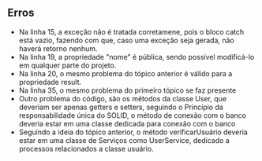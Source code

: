 ## Erros
- Na linha 15, a exceção não é tratada corretamene, pois o bloco catch está vazio, fazendo com que, caso uma exceção seja gerada, não haverá retorno nenhum.
- Na linha 19, a propriedade "nome" é pública, sendo possível modificá-lo em qualquer parte do projeto.
- Na linha 20, o mesmo problema do tópico anterior é válido para a propriedade result.
- Na linha 35, o mesmo problema do primeiro tópico se faz presente
- Outro problema do código, são os métodos da classe User, que deveriam ser apenas getters e setters, seguindo o Princípio da responsabilidade única do SOLID, o método de conexão com o banco deveria estar em uma classe dedicada para conexão com o banco
- Seguindo a ideia do tópico anterior, o método verificarUsuário deveria estar em uma classe de Serviços como UserService, dedicado a processos relacionados a classe usuário.